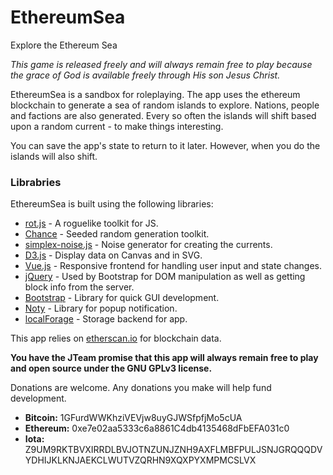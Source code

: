 # EthereumSea
Explore the Ethereum Sea

*This game is released freely and will always remain free to play because the grace of God is available freely through His son Jesus Christ.*

EthereumSea is a sandbox for roleplaying.  The app uses the ethereum blockchain to generate a sea of random islands to explore.  Nations, people and factions are also generated.  Every so often the islands will shift based upon a random current - to make things interesting.   

You can save the app's state to return to it later.  However, when you do the islands will also shift.  

### Librabries
EthereumSea is built using the following libraries:
- [rot.js](https://github.com/ondras/rot.js) - A roguelike toolkit for JS.  
- [Chance](http://chancejs.com/) - Seeded random generation toolkit.
- [simplex-noise.js](https://github.com/jwagner/simplex-noise.js) - Noise generator for creating the currents.
- [D3.js](https://d3js.org/) - Display data on Canvas and in SVG.
- [Vue.js](https://vuejs.org/) - Responsive frontend for handling user input and state changes.
- [jQuery](https://jquery.com/) - Used by Bootstrap for DOM manipulation as well as getting block info from the server.
- [Bootstrap](https://getbootstrap.com/) - Library for quick GUI development.
- [Noty](https://ned.im/noty/#/) - Library for popup notification. 
- [localForage](http://localforage.github.io/localForage/) - Storage backend for app.

This app relies on [etherscan.io](https://etherscan.io/) for blockchain data.

**You have the JTeam promise that this app will always remain free to play and open source under the GNU GPLv3 license.**

Donations are welcome.  Any donations you make will help fund development.
- **Bitcoin:** 1GFurdWWKhziVEVjw8uyGJWSfpfjMo5cUA
- **Ethereum:** 0xe7e02aa5333c6a8861C4db4135468dFbEFA031c0
- **Iota:** Z9UM9RKTBVXIRRDLBVJOTNZUNJZNH9AXFLMBFPULJSNJGRQQQDVYDHIJKLKNJAEKCLWUTVZQRHN9XQXPYXMPMCSLVX
